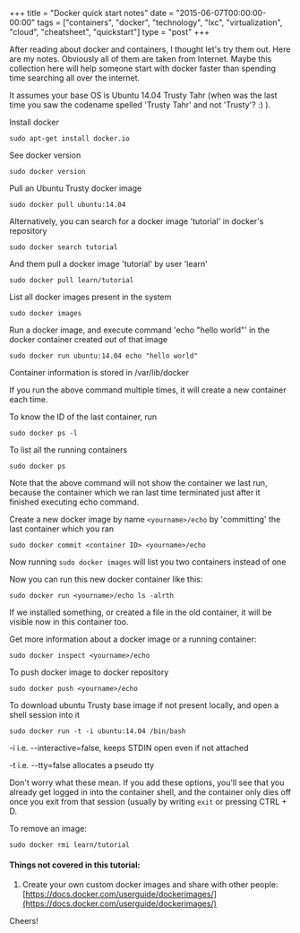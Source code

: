 +++
title = "Docker quick start notes"
date = "2015-06-07T00:00:00-00:00"
tags = ["containers", "docker", "technology", "lxc", "virtualization", "cloud", "cheatsheet", "quickstart"]
type = "post"
+++

After reading about docker and containers, I thought let's try them out.
Here are my notes. Obviously all of them are taken from Internet. Maybe this
collection here will help someone start with docker faster than spending time
searching all over the internet.

It assumes your base OS is Ubuntu 14.04 Trusty Tahr (when was the last time
you saw the codename spelled 'Trusty Tahr' and not 'Trusty'? :) ).


Install docker

    sudo apt-get install docker.io

See docker version

    sudo docker version

Pull an Ubuntu Trusty docker image

    sudo docker pull ubuntu:14.04

Alternatively, you can search for a docker image 'tutorial' in docker's repository

    sudo docker search tutorial

And them pull a docker image 'tutorial' by user 'learn'

    sudo docker pull learn/tutorial

List all docker images present in the system

    sudo docker images

Run a docker image, and execute command 'echo "hello world"' in the docker
container created out of that image

    sudo docker run ubuntu:14.04 echo "hello world"

Container information is stored in /var/lib/docker

If you run the above command multiple times, it will create a new container
each time.

To know the ID of the last container, run

    sudo docker ps -l

To list all the running containers

    sudo docker ps

Note that the above command will not show the container we last run, because
the container which we ran last time terminated just after it finished
executing echo command.

Create a new docker image by name `<yourname>/echo` by 'committing' the last
container which you ran

    sudo docker commit <container ID> <yourname>/echo

Now running `sudo docker images` will list you two containers instead of one

Now you can run this new docker container like this:

    sudo docker run <yourname>/echo ls -alrth

If we installed something, or created a file in the old container, it will
be visible now in this container too.

Get more information about a docker image or a running container:

    sudo docker inspect <yourname>/echo


To push docker image to docker repository

    sudo docker push <yourname>/echo

To download ubuntu Trusty base image if not present locally, and open a shell session into it

    sudo docker run -t -i ubuntu:14.04 /bin/bash

-i i.e. --interactive=false, keeps STDIN open even if not attached

-t i.e. --tty=false allocates a pseudo tty

Don't worry what these mean. If you add these options, you'll see that
you already get logged in into the container shell, and the container
only dies off once you exit from that session (usually by writing `exit`
or pressing CTRL + D.

To remove an image:

    sudo docker rmi learn/tutorial

#### Things not covered in this tutorial:
1. Create your own custom docker images and share with other people:
    [https://docs.docker.com/userguide/dockerimages/](https://docs.docker.com/userguide/dockerimages/)

Cheers!
